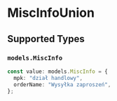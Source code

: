 # MiscInfoUnion


## Supported Types

### `models.MiscInfo`

```typescript
const value: models.MiscInfo = {
  mpk: "dział handlowy",
  orderName: "Wysyłka zaproszeń",
};
```

